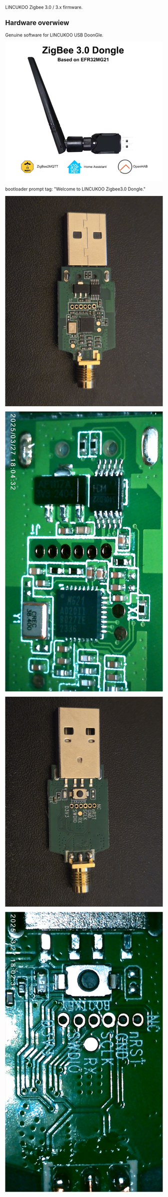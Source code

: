 LINCUKOO Zigbee 3.0 / 3.x firmware.

## Hardware overwiew

Genuine software for LINCUKOO USB DoonGle.



  ![LINCUKOO_Zigbee3.0_dongle](https://github.com/cino893/zigbeeFirmware/blob/master/Pic/lincukoo/LINCUKOO_Zigbee3.0_dongle.png)

bootloader prompt tag: "Welcome to LINCUKOO Zigbee3.0 Dongle."

  ![inside-1](https://github.com/cino893/zigbeeFirmware/blob/master/Pic/lincukoo/inside-1.jpg)

 ![inside-1-zoom](https://github.com/cino893/zigbeeFirmware/blob/master/Pic/lincukoo/inside-1-zoom.jpg)

  ![inside-2](https://github.com/cino893/zigbeeFirmware/blob/master/Pic/lincukoo/inside-2.jpg)

 ![inside-2-zoom](https://github.com/cino893/zigbeeFirmware/blob/master/Pic/lincukoo/inside-2-zoom.jpg)
 


